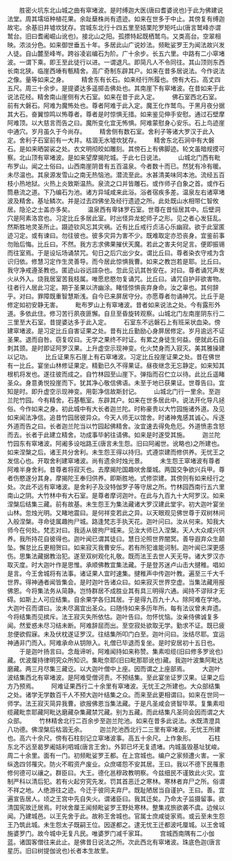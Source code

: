 <!-- { "loadSidebar": true } -->
　　胜密火坑东北山城之曲有窣堵波。是时缚迦大医(唐曰耆婆讹也)于此为佛建说法堂。周其壖垣种植花果。余趾蘖株尚有遗迹。如来在世多于中止。其傍复有缚迦故宅。余基旧井墟坎犹存。宫城东北行十四五里至姞栗陀罗矩吒山(唐言鹫峰亦谓鹫台。旧曰耆阇崛山讹也)。接北山之阳。孤摽特起既栖鹫鸟。又类高台。空翠相映。浓淡分色。如来御世垂五十年。多居此山广说妙法。频毗娑罗王为闻法故兴发人徒。自山麓至峰岑。跨谷凌岩编石为阶。广十余步。长五六里。中路有二小窣堵波。一谓下乘。即王至此徒行以进。一谓退凡。即简凡人不令同往。其山顶则东西长南北狭。临崖西埵有甎精舍。高广奇制东辟其户。如来在昔多居说法。今作说法之像。量等如来之身。
　　精舍东有长石。如来经行所履也。傍有大石。高丈四五尺。周三十余步。是提婆达多遥掷击佛处也。其南崖下有窣堵波。在昔如来于此说法花经。精舍南山崖侧有大石室。如来在昔于此入定。
　　佛石室西北石室。前有大磐石。阿难为魔怖处也。尊者阿难于此入定。魔王化作鹫鸟。于黑月夜分据其大石。奋翼惊鸣以怖尊者。尊者是时惊惧无措。如来鉴见伸手安慰。通过石壁摩阿难顶。以大慈言而告之曰。魔所变化宜无怖惧。阿难蒙慰身心安乐。石上鸟迹崖中通穴。岁月虽久于今尚存。
　　精舍侧有数石室。舍利子等诸大罗汉于此入定。舍利子石室前有一大井。枯涸无水墟坎犹存。
　　精舍东北石涧中有大磐石。是如来晒袈裟之处。衣文明彻皎如雕刻。其傍石上有佛脚迹。轮文虽暗规摸可察。北山顶有窣堵波。是如来望摩揭陀城。于此七日说法。
　　山城北门西有毗布罗山。闻之土俗曰。山西南崖阴昔有五百温泉。今者数十而已。然犹有冷有暖。未尽温也。其泉源发雪山之南无热恼池。潜流至此。水甚清美味同本池。流经五百枝小热地狱。火热上炎致斯温热。泉流之口并皆雕石。或作师子白象之首。或作石筒悬流之道。下乃编石为池。诸方异域咸来此浴。浴者宿疾多差。温泉左右诸窣堵波及精舍。基址鳞次。并是过去四佛坐及经行遗迹之所。此处既山水相带仁智攸居。隐沦之士盖亦多矣。
　　温泉西有卑钵罗石室。世尊在昔恒居其中。后壁洞穴是阿素洛宫也。习定比丘多居此室。时出怪异龙蛇师子之形。见之者心发狂乱。然斯胜地灵圣所止。蹑迹钦风忘其灾祸。近有比丘戒行贞洁心乐幽寂。欲于此室匿迹习定。或有谏曰。勿往彼也。彼多灾异为害不少。既难取定亦恐丧身。宜鉴前事勿贻后悔。比丘曰。不然。我方志求佛果摧伏天魔。若此之害夫何足言。便即振锡而往室焉。于是设坛场诵禁咒。旬日之后穴出少女。谓比丘曰。尊者染衣守戒为含识归依。修慧习定作生灵善导。而今居此惊惧我曹。如来之教岂若是耶。比丘曰。我守净戒遵圣教也。匿迹山谷远諠杂也。忽此见讥其咎安在。对曰。尊者诵咒声发火从外入。烧我居室苦我枝属。唯愿悲愍勿复诵咒。比丘曰。诵咒自护非欲害物。往者行人居此习定。期于圣果以济幽涂。睹怪惊惧丧弃身命。汝之辜也。其何辞乎。对曰。罪障既重智慧斯浅。自今已来屏居守分。亦愿尊者勿诵神咒。比丘于是修定如初安静无害。
　　毗布罗山上有窣堵波。昔者如来说法之处。今有露形外道。多依此住。修习苦行夙夜匪懈。自旦至昏旋转观察。山城北门左南崖阴东行二三里至大石室。昔提婆达多于此入定。
　　石室东不远磐石上有班采状血染。傍建窣堵波。是习定比丘自害证果之处。昔有比丘勤励心身屏居修定。岁月逾远不证圣果。退而自咎。窃复叹曰。无学之果终不时证。有累之身徒生何益。便就此石自刺其颈。是时即证阿罗汉果。上升虚空示现神变。化火焚身而入寂灭。美其雅操建以记功。
　　比丘证果东石崖上有石窣堵波。习定比丘投崖证果之处。昔在佛世有一比丘。宴坐山林修证果定。精勤已久不得果证。昼夜继念无忘静定。如来知其根机将发也。遂往彼而成之。自竹林园至山崖下。弹指而召伫立以待。此比丘遥睹圣众。身意勇悦投崖而下。犹其净心敬信佛语。未至于地已获果证。世尊告曰。宜知是时。即升虚空示现神变。用彰净信故斯封记。
　　山城北门行一里余。至迦兰陀竹园。今有精舍。石基甎室。东辟其户。如来在世多居此中。说法开化导凡拯俗。今作如来之身。初此城中有大长者迦兰陀。时称豪贵以大竹园施诸外道。及见如来闻法净信。追昔竹园居彼异众。今天人师无以馆舍。时诸神鬼感其诚心。斥逐外道而告之曰。长者迦兰陀当以竹园起佛精舍。汝宜速去得免危厄。外道愤恚含怒而去。长者于此建立精舍。功成事毕躬往请佛。如来是时遂受其施。
　　迦兰陀竹园东有窣堵波。阿阇多设咄路王(唐言未生怨。旧曰阿阇世。讹略也)之所建也。如来涅槃之后。诸王共分舍利。未生怨王得以持归。式遵崇建而修供养。无忧王之发信心也。开取舍利建窣堵波。尚有遗余时烛光景。
　　未生怨王窣堵波有尊者阿难半身舍利。昔尊者将寂灭也。去摩揭陀国趣吠舍厘城。两国交争欲兴兵甲。尊者伤愍遂分其身。摩揭陀王奉归供养。即斯胜地。式修崇建。其傍则有如来经行之处。次此不远有窣堵波。是舍利子及没特伽罗子等守居之所。竹林园西南行五六里南山之阴。大竹林中有大石室。是尊者摩诃迦叶。在此与九百九十大阿罗汉。如来涅槃后结集三藏。前有故基。未生怨王为集法藏诸大罗汉建此堂宇。初大迦叶宴坐山林。忽烛光明。又睹地震曰。是何祥变若此之异。以天眼观见佛世尊于双树林间入般涅槃。寻命徒属趣拘尸城。路逢梵志手执天花。迦叶问曰。汝从何来。知我大师今在何处。梵志对曰。我适从彼拘尸城来。见汝大师已入涅槃。天人大众咸兴供养。我所持花自彼得也。迦叶闻已谓其徒曰。慧日沦照世界闇冥。善导遐弃众生颠坠。懈怠比丘更相贺曰。如来寂灭我曹安乐。若有所犯谁能诃制。迦叶闻已深更感伤。思集法藏据教治犯。遂至双树观化礼敬。既而法王去世人天无导。诸大罗汉亦取灭度。时大迦叶作是思惟。承顺佛教宜集法藏。于是登苏迷卢山击大揵稚。唱如是言。今王舍城将有法事。诸证果人宜时速集。揵稚声中传迦叶教。遍至三千大千世界。得神通者闻皆集会。是时迦叶告诸众曰。如来寂灭世界空虚。当集法藏用报佛恩。今将集法务从简静。岂恃群居不成胜业其有具三明得六通。闻持不谬辩才无碍。如斯上人可应结集。自余果学各归其居。于是得九百九十人。除阿难在学地。大迦叶召而谓曰。汝未尽漏宜出圣众。曰随侍如来多历年所。每有法议曾未弃遗。今将结集而见摈斥。法王寂灭失所依怙。迦叶告曰。勿怀忧恼。汝亲侍佛诚复多闻。然爱惑未尽习结未断。阿难辞屈而出。至空寂处欲取无学。勤求不证。既已疲怠便欲假寐。未及伏枕遂证罗汉。往结集所叩门白至。迦叶问曰。汝结尽耶。宜运神通非门而入。阿难承命从钥隙入。礼僧已毕退而复坐。是时安居初十五日也。
　　于是迦叶扬言曰。念哉谛听。阿难闻持如来称赞。集素呾缆(旧曰修多罗讹也)藏。优波厘持律明究众所知识。集毗奈耶(旧曰毗那耶讹也)藏。我迦叶波集阿毗达磨藏。两三月尽集三藏讫。以大迦叶僧中上座。因而谓之上座部焉。
　　大迦叶波结集西北有窣堵波。是阿难受僧诃责。不预结集。至此宴坐证罗汉果。证果之后方乃预焉。
　　阿难证果西行二十余里有窣堵波。无忧王之所建也。大众部结集之处。诸学无学数百千人不预大迦叶结集之众。而来至此更相谓曰。如来在世同一师学。法王寂灭简异我曹。欲报佛恩当集法藏。于是凡圣咸会贤智毕萃。复集素呾缆藏毗柰耶藏阿毗达磨藏杂集藏禁咒藏。别为五藏。而此结集凡圣同会因而谓之大众部。
　　竹林精舍北行二百余步至迦兰陀池。如来在昔多此说法。水既清澄具八功德。佛涅槃后枯涸无余。
　　迦兰陀池西北行二三里有窣堵波。无忧王所建也。高六十余尺。傍有石柱刻记立窣堵波事。高五十余尺。上作象形。
　　石柱东北不远至曷罗阇姞利呬城(唐言王舍)。外郭已坏无复遗堵。内城虽毁基址犹峻。周二十余里。面有一门。初频毗娑罗王都。在上宫城也。编户之家频遭火害。一家纵逸四邻罹灾。防火不暇资产废业。众庶嗟怨不安其居。王曰。我以不德下民罹患修何德可以禳之。群臣曰。大王。德化邕穆政教明察。今兹细民不谨致此火灾。宜制严科以清后犯。若有火起穷究先发。罚其首恶迁之寒林。寒林者弃尸之所。俗谓不祥之地。人绝游往之迹。今迁于彼同夫弃尸。既耻陋居当自谨护。王曰。善。宜遍宣告居人。顷之王宫中先自失火。谓诸臣曰。我其迁矣。乃命太子监摄留事。欲清国宪故迁居焉。时吠舍厘王闻频毗娑罗王野处寒林。整集戎旅欲袭不虞。边候以闻。乃建城邑。以王先舍于此。故称王舍城也。官属士庶咸徙家焉。或云至未生怨王乃筑此城。未生怨太子既嗣王位。因遂都之。逮无忧王迁都波吒厘城。以王舍城施婆罗门。故今城中无复凡民。唯婆罗门减千家耳。
　　宫城西南隅有二小伽蓝。诸国客僧往来此止。是佛昔日说法之所。次此西北有窣堵波。珠底色迦(唐言星历。旧曰树提伽讹也)长者本生故里。
